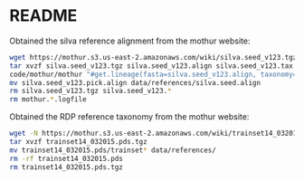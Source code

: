# README
Obtained the silva reference alignment from the mothur website:
```bash
wget https://mothur.s3.us-east-2.amazonaws.com/wiki/silva.seed_v123.tgz
tar xvzf silva.seed_v123.tgz silva.seed_v123.align silva.seed_v123.tax
code/mothur/mothur "#get.lineage(fasta=silva.seed_v123.align, taxonomy=silva.seed_v123.tax, taxon=Bacteria);degap.seqs(fasta=silva.seed_v123.pick.align, processors=8)"
mv silva.seed_v123.pick.align data/references/silva.seed.align
rm silva.seed_v123.tgz silva.seed_v123.*
rm mothur.*.logfile
```
Obtained the RDP reference taxonomy from the mothur website:
```bash
wget -N https://mothur.s3.us-east-2.amazonaws.com/wiki/trainset14_032015.pds.tgz
tar xvzf trainset14_032015.pds.tgz
mv trainset14_032015.pds/trainset* data/references/
rm -rf trainset14_032015.pds
rm trainset14_032015.pds.tgz
```
